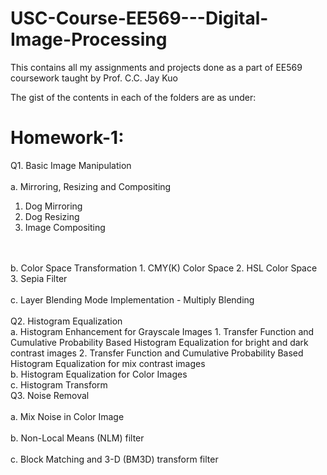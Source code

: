 # USC-Course-EE569---Digital-Image-Processing

This contains all my assignments and projects done as a part of EE569 coursework taught by Prof. C.C. Jay Kuo

The gist of the contents in each of the folders are as under:

**Homework-1:**
=
Q1. Basic Image Manipulation<br />
<br />a. Mirroring, Resizing and Compositing 
1. Dog Mirroring
2. Dog Resizing
3. Image Compositing
<br />
<br />b. Color Space Transformation
1. CMY(K) Color Space
2. HSL Color Space
3. Sepia Filter
<br />
<br />c. Layer Blending Mode Implementation - Multiply Blending
<br />
<br />Q2. Histogram Equalization
<br />a. Histogram Enhancement for Grayscale Images
1. Transfer Function and Cumulative Probability Based Histogram Equalization for bright and dark contrast images
2. Transfer Function and Cumulative Probability Based Histogram Equalization for mix contrast images
<br />b. Histogram Equalization for Color Images
<br />c. Histogram Transform
<br />Q3. Noise Removal
<br />
<br />a. Mix Noise in Color Image
<br />
<br />b. Non-Local Means (NLM) filter
<br />
<br />c. Block Matching and 3-D (BM3D) transform filter
